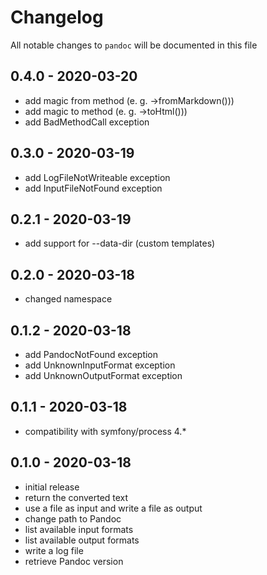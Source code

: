 # Changelog

All notable changes to `pandoc` will be documented in this file

## 0.4.0 - 2020-03-20

- add magic from method (e. g. ->fromMarkdown()))
- add magic to method (e. g. ->toHtml()))
- add BadMethodCall exception

## 0.3.0 - 2020-03-19

- add LogFileNotWriteable exception
- add InputFileNotFound exception

## 0.2.1 - 2020-03-19

- add support for --data-dir (custom templates)

## 0.2.0 - 2020-03-18

- changed namespace

## 0.1.2 - 2020-03-18

- add PandocNotFound exception
- add UnknownInputFormat exception
- add UnknownOutputFormat exception

## 0.1.1 - 2020-03-18

- compatibility with symfony/process 4.*

## 0.1.0 - 2020-03-18

- initial release
- return the converted text
- use a file as input and write a file as output
- change path to Pandoc
- list available input formats
- list available output formats
- write a log file
- retrieve Pandoc version
